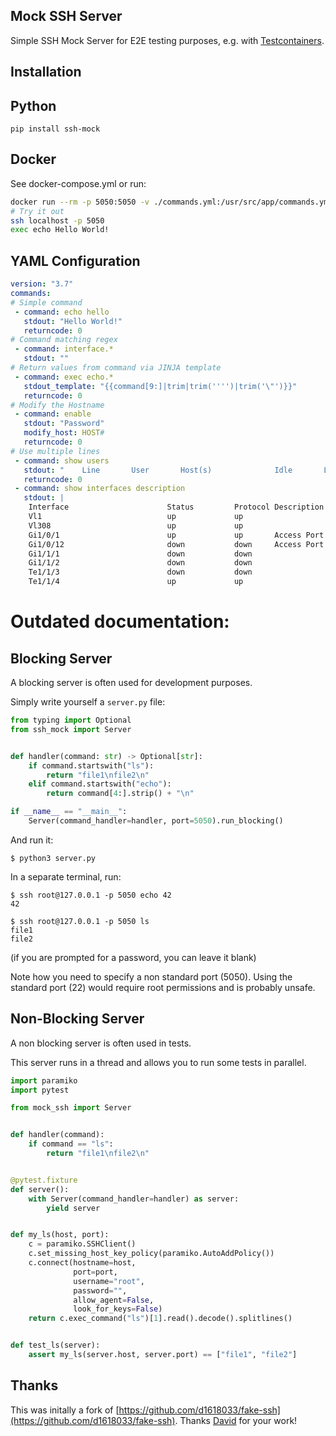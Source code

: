 Mock SSH Server
-----------------

Simple SSH Mock Server for E2E testing purposes, e.g. with [Testcontainers](https://testcontainers.com/).

Installation
-----------

## Python

```
pip install ssh-mock
```

## Docker

See docker-compose.yml or run:

```bash
docker run --rm -p 5050:5050 -v ./commands.yml:/usr/src/app/commands.yml ghcr.io/danielhabenicht/mock-ssh:0.2.2
# Try it out
ssh localhost -p 5050
exec echo Hello World!
```

## YAML Configuration

```yaml	title=commands.yml
version: "3.7"
commands:
# Simple command
 - command: echo hello
   stdout: "Hello World!"
   returncode: 0
# Command matching regex
 - command: interface.*
   stdout: ""
# Return values from command via JINJA template
 - command: exec echo.*
   stdout_template: "{{command[9:]|trim|trim('''')|trim('\"')}}"
   returncode: 0
# Modify the Hostname
 - command: enable
   stdout: "Password"
   modify_host: HOST#
   returncode: 0
# Use multiple lines
 - command: show users
   stdout: "    Line       User       Host(s)              Idle       Location\n*  1 vty 0     rootuser   idle                 00:00:00\n                                                          example.test.de\n\n  Interface    User               Mode         Idle     Peer Address\n\n"
   returncode: 0
 - command: show interfaces description
   stdout: | 
    Interface                      Status         Protocol Description
    Vl1                            up             up
    Vl308                          up             up
    Gi1/0/1                        up             up       Access Port
    Gi1/0/12                       down           down     Access Port
    Gi1/1/1                        down           down
    Gi1/1/2                        down           down
    Te1/1/3                        down           down
    Te1/1/4                        up             up
```

# Outdated documentation:

## Blocking Server

A blocking server is often used for development purposes.

Simply write yourself a `server.py` file:

```python
from typing import Optional
from ssh_mock import Server


def handler(command: str) -> Optional[str]:
    if command.startswith("ls"):
        return "file1\nfile2\n"
    elif command.startswith("echo"):
        return command[4:].strip() + "\n"

if __name__ == "__main__":
    Server(command_handler=handler, port=5050).run_blocking()

```

And run it:

```
$ python3 server.py
```

In a separate terminal, run:

```
$ ssh root@127.0.0.1 -p 5050 echo 42
42
                                                                         
$ ssh root@127.0.0.1 -p 5050 ls
file1
file2
```

(if you are prompted for a password, you can leave it blank)

Note how you need to specify a non standard port (5050). Using the standard port (22) would require root permissions
and is probably unsafe.


## Non-Blocking Server

A non blocking server is often used in tests. 

This server runs in a thread and allows you to run some tests in parallel.

```python
import paramiko
import pytest

from mock_ssh import Server


def handler(command):
    if command == "ls":
        return "file1\nfile2\n"


@pytest.fixture
def server():
    with Server(command_handler=handler) as server:
        yield server


def my_ls(host, port):
    c = paramiko.SSHClient()
    c.set_missing_host_key_policy(paramiko.AutoAddPolicy())
    c.connect(hostname=host,
              port=port,
              username="root",
              password="",
              allow_agent=False,
              look_for_keys=False)
    return c.exec_command("ls")[1].read().decode().splitlines()


def test_ls(server):
    assert my_ls(server.host, server.port) == ["file1", "file2"]

```


## Thanks

This was initally a fork of [https://github.com/d1618033/fake-ssh](https://github.com/d1618033/fake-ssh). Thanks [David](https://github.com/d1618033) for your work!
